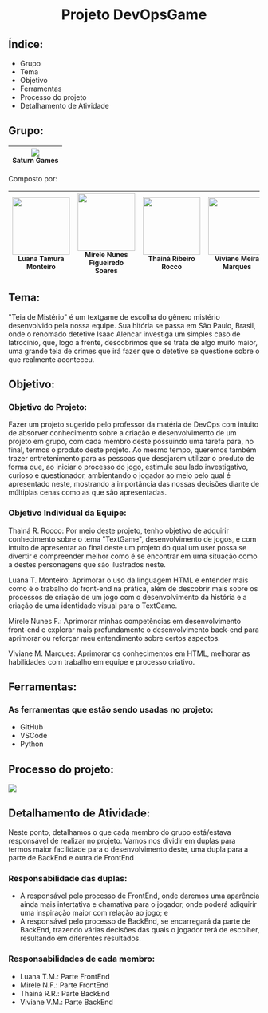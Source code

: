 <h1 align="center"> Projeto DevOpsGame </h1>

<h2> Índice: </h2>
<ul>
<li> Grupo </li>
<li> Tema </li>
<li> Objetivo </li>
<li> Ferramentas </li>
<li> Processo do projeto </li>
<li> Detalhamento de Atividade</li>
</ul>

<h2> Grupo: </h2>

|<img loading="lazy" src="https://github.com/lu-tamura/TextGame_Devops/assets/159657768/0aaab330-d9a3-4bd8-8bbb-48717734302e"/><br><sub>Saturn Games</sub>|
| :---: |

<p> Composto por: </p>

| [<img loading="lazy" src="https://github.com/lu-tamura/TextGame_Devops/assets/159657768/57633be9-d9bd-4477-8a48-a82ba956fe55" width=115><br><sub> Luana Tamura Monteiro </sub>](https://github.com/lu-tamura) | [<img loading="lazy" src="https://github.com/lu-tamura/TextGame_Devops/assets/159657768/237a0209-ab70-4083-b9ab-bca7fc059902" width=115><br><sub> Mirele Nunes Figueiredo Soares </sub>](https://github.com/MireleSoares) | [<img loading="lazy" src="https://github.com/lu-tamura/TextGame_Devops/assets/159657768/2e165f02-d23e-48fc-9ac1-ea2f69d98365" width=115><br><sub>Thainá Ribeiro Rocco</sub>](https://github.com/ThRibR)| [<img loading="lazy" src="https://github.com/lu-tamura/TextGame_Devops/assets/159657768/1bd00fba-a56b-4726-ba1f-5bb42023ec79" width=115><br><sub> Viviane Meira Marques </sub>](https://github.com/VivianeMeiraMarques) |
| :---: | :---: | :---: | :---: | 

<h2> Tema: </h2> 
<p> "Teia de Mistério" é um textgame de escolha do gênero mistério desenvolvido pela nossa equipe. Sua hitória se passa em São Paulo, Brasil, onde o renomado detetive Isaac Alencar investiga um simples caso de latrocínio, que, logo a frente, descobrimos que se trata de algo muito maior, uma grande teia de crimes que irá fazer que o detetive se questione sobre o que realmente aconteceu.</p>

<h2> Objetivo: </h2>

<h3> Objetivo do Projeto: </h3>
<p> Fazer um projeto sugerido pelo professor da matéria de DevOps com intuito de absorver conhecimento sobre a criação e desenvolvimento de um projeto em grupo, com cada membro deste possuindo uma tarefa para, no final, termos o produto deste projeto. Ao mesmo tempo, queremos também trazer entretenimento para as pessoas que desejarem utilizar o produto de forma que, ao iniciar o processo do jogo, estimule seu lado investigativo, curioso e questionador, ambientando o jogador ao meio pelo qual é apresentado neste, mostrando a importância das nossas decisões diante de múltiplas cenas como as que são apresentadas.
</p>

<h3> Objetivo Individual da Equipe: </h3>
<p> Thainá R. Rocco: Por meio deste projeto, tenho objetivo de adquirir conhecimento sobre o tema "TextGame", desenvolvimento de jogos, e com intuito de apresentar ao final deste um projeto do qual um user possa se divertir e compreender melhor como é se encontrar em uma situação como a destes personagens que são ilustrados neste.</p>

<p> Luana T. Monteiro: Aprimorar o uso da linguagem HTML e entender mais como é o trabalho do front-end na prática, além de descobrir mais sobre os processos de criação de um jogo com o desenvolvimento da história e a criação de uma identidade visual para o TextGame.</p>

<p> Mirele Nunes F.: Aprimorar minhas competências em desenvolvimento front-end e explorar mais profundamente o desenvolvimento back-end para aprimorar ou reforçar meu entendimento sobre certos aspectos.</p>

<p> Viviane M. Marques: Aprimorar os conhecimentos em HTML, melhorar as habilidades com trabalho em equipe e processo criativo. </p>

<h2> Ferramentas: </h2>
<h3> As ferramentas que estão sendo usadas no projeto: </h3>
<ul>
<li> GitHub</li>
<li> VSCode </li>
<li> Python </li>
</ul>

<h2> Processo do projeto: </h2>
<p>
 <img loading="lazy" src="http://img.shields.io/static/v1?label=STATUS&message=EM%20DESENVOLVIMENTO&color=GREEN&style=for-the-badge"/>
</p>


<h2> Detalhamento de Atividade: </h2>
<p> Neste ponto, detalhamos o que cada membro do grupo está/estava responsável de realizar no projeto. Vamos nos dividir em duplas para termos maior facilidade para o desenvolvimento deste, uma dupla para a parte de BackEnd e outra de FrontEnd </p>


<h3> Responsabilidade das duplas: </h3>
<ul>
<li> A responsável pelo processo de FrontEnd, onde daremos uma aparência ainda mais intertativa e chamativa para o jogador, onde poderá adiquirir uma inspiração maior com relação ao jogo; e </li>
<li> A responsável pelo processo de BackEnd, se encarregará da parte de BackEnd, trazendo várias decisões das quais o jogador terá de escolher, resultando em diferentes resultados. </li>
</ul>

<h3> Responsabilidades de cada membro: </h3>
<ul>
 <li> Luana T.M.: Parte FrontEnd </li>
 <li> Mirele N.F.: Parte FrontEnd </li>
 <li> Thainá R.R.: Parte BackEnd </li>
 <li> Viviane V.M.: Parte BackEnd </li>
</ul>
